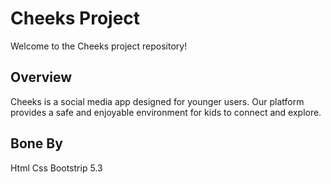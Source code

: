# Cheeks Project

Welcome to the Cheeks project repository!

## Overview

Cheeks is a social media app designed for younger users. Our platform provides a safe and enjoyable environment for kids to connect and explore.



## Bone By

Html
Css
Bootstrip 5.3
